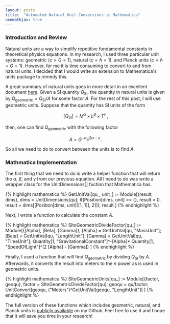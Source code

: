 ```yaml
---
layout: posts
title:  "Automated Natural Unit Conversions in Mathematica"
usemathjax: true
---
```


### Introduction and Review

Natural units are a way to simplify repetitive fundamental constants in theoretical physics equations. In my research, I used three particular unit systems: geometric ($c=G=1$), natural ($c=\hbar=1$), and Planck units ($c=\hbar=G=1$). However, for me it is time consuming to convert to and from natural units. I decided that I would write an extension to Mathematica's units package to remedy this.

A great summary of natural units goes in more detail in an excellent document [here](https://www.seas.upenn.edu/~amyers/NaturalUnits.pdf). Given a SI quantity $Q_{\text{SI}}$, the quantity in natural units is given by $Q_{\text{geometric}} = Q_{\text{SI}}/A$ for some factor $A$. For the rest of this post, I will use geometric units. Suppose that the quantity has SI units of the form

$$[Q_{\text{SI}}] = M^\alpha \times L^\beta \times T^\gamma \, ,$$

then, one can find $Q_{\text{geometric}}$ with the following factor

$$A = G^{-\alpha} c^{2\alpha-\gamma} \, .$$

So all we need to do to convert between the units is to find $A$.

### Mathmatica Implementation

The first thing that we need to do is write a helper function that will return the $\alpha$, $\beta$, and $\gamma$ from our previous equation. All I need to do was write a wrapper class for the UnitDimensions[] fuction that Mathematica has.

{% highlight mathematica %}
GetUnitVal[qu_, unit_] := Module[{result, dims},
  dims = UnitDimensions[qu];
  If[Position[dims, unit] == {}, result = 0,
    result = dims[[Position[dims, unit][[1, 1]], 2]]];
  result
]
{% endhighlight %}

Next, I wrote a function to calculate the constant $A$.

{% highlight mathematica %}
SItoGeometricDivideFactor[qu_] := Module[{\[Alpha], \[Beta], \[Gamma]},
  \[Alpha] = GetUnitVal[qu, "MassUnit"]; \[Beta] =
   GetUnitVal[qu, "LengthUnit"]; \[Gamma] = GetUnitVal[qu, "TimeUnit"];
   Quantity[1, "GravitationalConstant"]^-\[Alpha]*
   Quantity[1, "SpeedOfLight"]^(2 \[Alpha] - \[Gamma])
]
{% endhighlight %}

Finally, I used a function that will find $Q_{\text{geometric}}$ by dividing $Q_{\text{SI}}$ by $A$. Afterwards, it converts the result into meters to the $n$ power as is used in geometric units.

{% highlight mathematica %}
SItoGeometricUnits[qu_] := Module[{factor, geoqu},
  factor = SItoGeometricDivideFactor[qu]; geoqu = qu/factor;
   UnitConvert[geoqu, ("Meters")^GetUnitVal[geoqu, "LengthUnit"]]
]
{% endhighlight %}

The full version of these functions which includes geometric, natural, and Planck units is [publicly available](https://github.com/BrianCSeymour/natural-units-mathematica-conversion) on my Github. Feel free to use it and I hope that it will save you time in your research!

